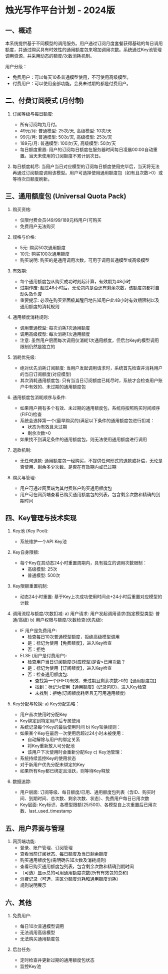 # 烛光写作平台计划 - 2024版

## 一、概述
本系统提供基于不同模型的调用服务。用户通过订阅月度套餐获得基础的每日调用额度，并通过购买具有时效性的通用额度包来增加调用次数。系统通过Key池管理调用资源，并采用动态的额度/次数消耗机制。

用户分级：
- 免费用户：可以每天10条普通模型使用，不可使用高级模型。
- 付费用户：可以使用全部功能。会员未过期的都是付费用户。

## 二、付费订阅模式 (月付制)

1. 订阅等级与每日额度:
   - 所有订阅均为月付。
   - 49元/月: 普通模型: 25次/天, 高级模型: 10次/天
   - 99元/月: 普通模型: 50次/天, 高级模型: 25次/天
   - 189元/月: 普通模型: 100次/天, 高级模型: 50次/天
   - 每日额度重置: 用户的订阅每日额度在服务器时间每日凌晨00:00自动重置。当天未使用的订阅额度不累计到次日。

2. 每日额度耗尽:
   当用户当日对应模型的订阅每日额度使用完毕后，当天将无法再通过订阅额度调用该模型。用户可选择使用通用额度包（如有且次数>0）或等待次日额度刷新。

## 三、通用额度包 (Universal Quota Pack)

1. 购买资格:
   - 仅限付费会员(49/99/189元档用户)可购买
   - 免费用户无法购买

2. 规格与价格:
   - 5元: 购买50次通用额度
   - 10元: 购买100次通用额度
   - 购买说明: 购买的是通用调用次数，可用于调用普通模型或高级模型

3. 有效期:
   - 每个通用额度包从购买成功时刻起计算，有效期为48小时
   - 过期作废: 超过48小时后，无论包内是否还有剩余次数，该额度包都将自动失效作废
   - 重要提示: 必须在购买界面极其醒目地告知用户此48小时有效期限制以及通用额度的消耗规则

4. 通用额度消耗规则:
   - 调用普通模型: 每次消耗1次通用额度
   - 调用高级模型: 每次消耗1次通用额度
   - 注意: 虽然用户层面每次调用仅消耗1次通用额度，但后台Key的模型调用限制仍然是独立的

5. 消耗优先级:
   - 绝对优先消耗订阅额度: 当用户发起调用请求时，系统首先检查并消耗用户的当日订阅额度(对应模型)
   - 其次消耗通用额度包: 只有当当日订阅额度已耗尽时，系统才会检查用户账户中有效的、未过期的通用额度包

6. 通用额度包消耗顺序与条件:
   - 如果用户拥有多个有效、未过期的通用额度包，系统将按照购买时间顺序(FIFO)检查
   - 系统会选择第一个(最早购买的)满足以下条件的通用额度包进行扣减：
     * 状态为有效且未过期
     * 剩余次数>0
   - 如果找不到满足条件的通用额度包，则无法使用通用额度进行调用

7. 退款机制:
   - 无任何退款: 通用额度包一经购买，不提供任何形式的退款或补偿，无论是否使用、剩余多少次数、是否在有效期内或已过期

8. 购买与管理:
   - 用户可通过网页端为其付费账户购买通用额度包
   - 用户可在网页端查看已购买通用额度包的列表，包含剩余次数和精确的到期时间

## 四、Key管理与技术实现

1. Key池 (Key Pool):
   - 系统维护一个API Key池

2. Key自身限额:
   - 每个Key在其动态24小时重置周期内，具有独立的调用次数限制：
     * 高级模型: 25次
     * 普通模型: 500次

3. Key限额重置机制:
   - 动态24小时重置: 基于Key上次成功使用时间点+24小时后重置对应模型的计数

4. 调用流程与额度/次数扣减:
   a) 用户请求: 用户发起调用请求(指定模型类型: 普通/高级)
   b) 用户权限与额度/次数检查(优先级):
      - IF 用户是免费用户:
        * 检查每日10次普通模型额度，拒绝高级模型调用
        * 是：标记为使用【免费额度】，进入Key检查
        * 否：拒绝
      - ELSE (用户是付费用户):
        * 检查用户当日订阅额度(对应模型)是否>已用次数？
        * 是：标记为使用【订阅额度】，进入Key检查
        * 否：检查通用额度包:
          - 查找第一个(FIFO)有效、未过期且剩余次数>0的【通用额度包】
          - 找到：标记为使用【通用额度】(记录包ID)，进入Key检查
          - 未找到：拒绝(订阅额度耗尽且无可用通用额度)

5. Key分配与轮换:
   a) Key分配策略：
      - 用户首次使用时分配Key
      - Key绑定到特定用户后专属使用
      - 系统记录每个Key的最后使用时间
   b) Key轮换规则：
      - 如果某个Key在最后一次使用后超过24小时未被使用：
        * 自动解除与用户的绑定关系
        * 将Key重新放入可分配池
        * 该用户下次使用时会重新分配Key
   c) Key池管理：
      - 系统持续监控Key的使用状态
      - 对于新用户优先分配未绑定的Key
      - 如果所有Key都已绑定且活跃，则等待Key释放

6. 数据追踪:
   - 用户层面: 订阅等级、每日额度/已用、通用额度包列表（含ID、购买时间、到期时间、总次数、剩余次数、状态）、免费用户每日已用次数
   - Key层面: Key标识、各模型限额(25/500)、各模型自上次重置后已用次数、last_used_timestamp

## 五、用户界面与管理

1. 网页端功能:
   - 登录、账户管理、订阅管理
   - 查看当前订阅状态、每日额度及当日剩余额度
   - 购买通用额度包(需明确告知次数及消耗规则)
   - 查看已购买通用额度包列表，包含剩余次数和精确到期时间
   - （可选）显示总的可用通用额度次数(所有有效包的总和)
   - 消费记录（可选，需区分额度消耗和通用额度消耗）
   - 规则说明展示

## 六、其他

1. 免费用户:
   - 每日10次普通模型调用
   - 无法调用高级模型
   - 无法购买通用额度包

2. 后台任务:
   - 定时检查并更新过期的通用额度包状态
   - 监控Key池